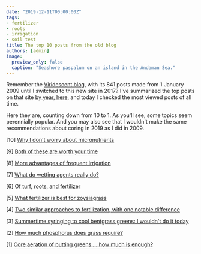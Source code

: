 ```yaml
---
date: "2019-12-11T00:00:00Z"
tags:
- fertilizer
- roots
- irrigation
- soil test
title: The top 10 posts from the old blog
authors: [admin]
image:
  preview_only: false
  caption: "Seashore paspalum on an island in the Andaman Sea."
---
```


Remember the [Viridescent blog](https://www.blog.asianturfgrass.com/), with its 841 posts made from 1 January 2009 until I switched to this new site in 2017? I've summarized the top posts on that site [by year, here,](https://www.blog.asianturfgrass.com/2016/12/top-10-posts-of-2016.html) and today I checked the most viewed posts of all time. 

Here they are, counting down from 10 to 1. As you'll see, some topics seem perennially popular. And you may also see that I wouldn't make the same recommendations about coring in 2019 as I did in 2009. 

[10] [Why I don't worry about micronutrients](https://www.blog.asianturfgrass.com/2017/01/why-i-dont-worry-about-micronutrients.html)

[9] [Both of these are worth your time](https://www.blog.asianturfgrass.com/2016/11/both-of-these-are-worth-your-time.html)

[8] [More advantages of frequent irrigation](https://www.blog.asianturfgrass.com/2014/05/more-advantages-of-frequent-irrigation.html)

[7] [What do wetting agents really do?](https://www.blog.asianturfgrass.com/2014/12/what-do-wetting-agents-really-do.html)

[6] [Of turf, roots, and fertilizer](https://www.blog.asianturfgrass.com/2017/06/of-turf-roots-and-fertilizer.html)

[5] [What fertilizer is best for zoysiagrass](https://www.blog.asianturfgrass.com/2010/09/what-fertilizer-is-best-for-zoysiagrass.html)

[4] [Two similar approaches to fertilization, with one notable difference](https://www.blog.asianturfgrass.com/2015/04/2-similar-approaches-to-fertilisation-with-1-notable-difference.html)

[3] [Summertime syringing to cool bentgrass greens: I wouldn't do it today](https://www.blog.asianturfgrass.com/2013/06/summertime-syringing-to-cool-bentgrass-greens-i-wouldnt-do-it-today.html)

[2] [How much phosphorus does grass require?](https://www.blog.asianturfgrass.com/2009/07/core-aeration-of-putting-greens-how-much-is-enough.html)

[1] [Core aeration of putting greens ... how much is enough?](https://www.blog.asianturfgrass.com/2009/07/core-aeration-of-putting-greens-how-much-is-enough.html)




















